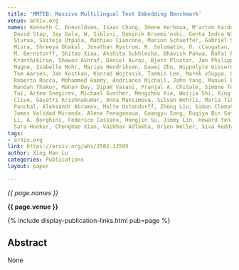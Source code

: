 ```yaml
---
title: 'MMTEB: Massive Multilingual Text Embedding Benchmark'
venue: arXiv.org
names: Kenneth C. Enevoldsen, Isaac Chung, Imene Kerboua, M'arton Kardos, Ashwin Mathur,
  David Stap, Jay Gala, W. Siblini, Dominik Krzemi'nski, Genta Indra Winata, Saba
  Sturua, Saiteja Utpala, Mathieu Ciancone, Marion Schaeffer, Gabriel Sequeira, Diganta
  Misra, Shreeya Dhakal, Jonathan Rystrom, R. Solomatin, O. cCaugatan, Akash Kundu,
  M. Bernstorff, Shitao Xiao, Akshita Sukhlecha, Bhavish Pahwa, Rafal Poswiata, G.
  Kranthikiran, Shawon Ashraf, Daniel Auras, Bjorn Pluster, Jan Philipp Harries, L.
  Magne, Isabelle Mohr, Mariya Hendriksen, Dawei Zhu, Hippolyte Gisserot-Boukhlef,
  Tom Aarsen, Jan Kostkan, Konrad Wojtasik, Taemin Lee, Marek vSuppa, Crystina Zhang,
  Roberta Rocca, Mohammed Hamdy, Andrianos Michail, John Yang, Manuel Faysse, A. Vatolin,
  Nandan Thakur, Manan Dey, Dipam Vasani, Pranjal A. Chitale, Simone Tedeschi, Nguyen
  Tai, Artem Snegirev, Michael Gunther, Mengzhou Xia, Weijia Shi, Xing Han Lù, Jordan
  Clive, Gayatri Krishnakumar, Anna Maksimova, Silvan Wehrli, Maria Tikhonova, Henil
  Panchal, Aleksandr Abramov, Malte Ostendorff, Zheng Liu, Simon Clematide, Lester
  James Validad Miranda, Alena Fenogenova, Guangyu Song, Ruqiya Bin Safi, Wen-Ding
  Li, A. Borghini, Federico Cassano, Hongjin Su, Jimmy Lin, Howard Yen, Lasse Hansen,
  Sara Hooker, Chenghao Xiao, Vaibhav Adlakha, Orion Weller, Siva Reddy, Niklas Muennighoff
tags:
- arXiv.org
link: https://arxiv.org/abs/2502.13595
author: Xing Han Lu
categories: Publications
layout: paper

---
```


*{{ page.names }}*

**{{ page.venue }}**

{% include display-publication-links.html pub=page %}

## Abstract

None